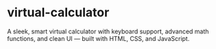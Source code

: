 # virtual-calculator
A sleek, smart virtual calculator with keyboard support, advanced math functions, and clean UI — built with HTML, CSS, and JavaScript.
